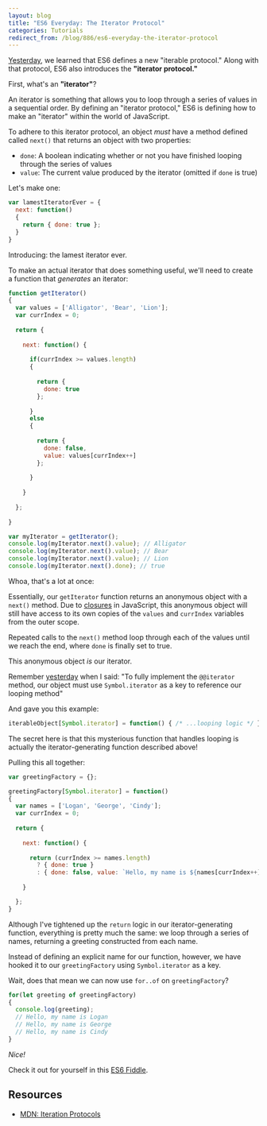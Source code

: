 ```yaml
---
layout: blog
title: "ES6 Everyday: The Iterator Protocol"
categories: Tutorials
redirect_from: /blog/886/es6-everyday-the-iterator-protocol
---
```


[Yesterday](http://www.loganfranken.com/blog/884/es6-everyday-for-of-loops-and-the-iterable-protocol/), we learned that ES6 defines a new "iterable protocol." Along with that protocol, ES6 also introduces the **"iterator protocol."**

First, what's an **"iterator"**?

An iterator is something that allows you to loop through a series of values in a sequential order. By defining an "iterator protocol," ES6 is defining how to make an "iterator" within the world of JavaScript.

To adhere to this iterator protocol, an object _must_ have a method defined called `next()` that returns an object with two properties:

- `done`: A boolean indicating whether or not you have finished looping through the series of values
- `value`: The current value produced by the iterator (omitted if `done` is true)

Let's make one:

```javascript
var lamestIteratorEver = {
  next: function()
  {
    return { done: true };
  }
}
```

Introducing: the lamest iterator ever.

To make an actual iterator that does something useful, we'll need to create a function that _generates_ an iterator:

```javascript
function getIterator()
{
  var values = ['Alligator', 'Bear', 'Lion'];
  var currIndex = 0;
  
  return {
    
    next: function() {
      
      if(currIndex >= values.length)
      {
        
        return {
          done: true
        }; 
        
      }
      else
      {
        
        return {
          done: false,
          value: values[currIndex++]
        };
        
      }
      
    }
    
  };
  
}

var myIterator = getIterator();
console.log(myIterator.next().value); // Alligator
console.log(myIterator.next().value); // Bear
console.log(myIterator.next().value); // Lion
console.log(myIterator.next().done); // true
```

Whoa, that's a lot at once:

Essentially, our `getIterator` function returns an anonymous object with a `next()` method. Due to [closures](https://developer.mozilla.org/en-US/docs/Web/JavaScript/Closures) in JavaScript, this anonymous object will still have access to its own copies of the `values` and `currIndex` variables from the outer scope.

Repeated calls to the `next()` method loop through each of the values until we reach the end, where `done` is finally set to true.

This anonymous object _is_ our iterator.

Remember [yesterday](http://www.loganfranken.com/blog/884/es6-everyday-for-of-loops-and-the-iterable-protocol/) when I said: "To fully implement the `@@iterator` method, our object must use `Symbol.iterator` as a key to reference our looping method"

And gave you this example:

```javascript
iterableObject[Symbol.iterator] = function() { /* ...looping logic */ };
```

The secret here is that this mysterious function that handles looping is actually the iterator-generating function described above!

Pulling this all together:

```javascript
var greetingFactory = {};

greetingFactory[Symbol.iterator] = function()
{
  var names = ['Logan', 'George', 'Cindy'];
  var currIndex = 0;
  
  return {
    
    next: function() {
      
      return (currIndex >= names.length)
      	? { done: true }
      	: { done: false, value: `Hello, my name is ${names[currIndex++]}` };
      
    }

  };
}
```

Although I've tightened up the `return` logic in our iterator-generating function, everything is pretty much the same: we loop through a series of names, returning a greeting constructed from each name.

Instead of defining an explicit name for our function, however, we have hooked it to our `greetingFactory` using `Symbol.iterator` as a key.

Wait, does that mean we can now use `for..of` on `greetingFactory`?

```javascript
for(let greeting of greetingFactory)
{
  console.log(greeting);
  // Hello, my name is Logan
  // Hello, my name is George
  // Hello, my name is Cindy
}
```

_Nice!_

Check it out for yourself in this [ES6 Fiddle](http://www.es6fiddle.net/i9wu8i3u/).

## Resources

- [MDN: Iteration Protocols](https://developer.mozilla.org/en-US/docs/Web/JavaScript/Reference/Iteration_protocols)
